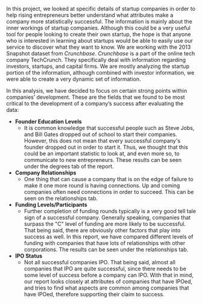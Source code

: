 In this project, we looked at specific details of startup companies ­­­­in order to help rising
entrepreneurs better understand what attributes make a company more statistically successful.
The information is mainly about the inner workings of startup companies. Although this could
be a very useful tool for people looking to create their own startup, the hope is that
anyone who is interested in learning about startups would be able to easily use our service
to discover what they want to know. We are working with the 2013 Snapshot dataset from _Crunchbase_.
_Crunchbase_ is a part of the online tech company TechCrunch. They specifically deal with information
regarding investors, startups, and capital firms. We are mostly analyzing the startup
portion of the information, although combined with investor information, we were able to create a
very dynamic set of information.

In this analysis, we have decided to focus on certain strong points within companies’ development.
These are the fields that we found to be most critical to the development of a company’s success
after evaluating the data:

- **Founder Education Levels**
  - It is common knowledge that successful people such as Steve Jobs, and Bill Gates dropped out
  of school to start their companies. However, this does not mean that every successful company's
  founder dropped out in order to start it. Thus, we thought that this could be an important
  statistic to look at, and even more so, to communicate to new entrepreneurs. These results can be
  seen under the degrees tab of the report.
- **Company Relationships**
  - One thing that can cause a company that is on the edge of failure to make it one more round is
  having connections. Up and coming companies often need connections in order to succeed. This can
  be seen on the relationships tab.
- **Funding Levels/Participants**
  - Further completion of funding rounds typically is a very good tell tale sign of a successful
  company. Generally speaking, companies that surpass the "C" level of funding are more likely
  to be successful. That being said, there are obviously other factors that play into success
  as well. In this report, we have compared different levels of funding with companies that have
  lots of relationships with other corporations. The results can be seen under the relationships tab.  
- **IPO Status**
  - Not all successful companies IPO. That being said, almost all companies that IPO are quite successful,
  since there needs to be some level of success before a company can IPO. With that in mind, our report looks
  closely at attributes of companies that have IPOed, and tries to find what aspects are common among
  companies that have IPOed, therefore supporting their claim to success.
